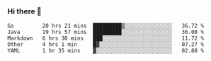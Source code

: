 ### Hi there 👋

<!--
**yeya24/yeya24** is a ✨ _special_ ✨ repository because its `README.md` (this file) appears on your GitHub profile.

Here are some ideas to get you started:

- 🔭 I’m currently working on ...
- 🌱 I’m currently learning ...
- 👯 I’m looking to collaborate on ...
- 🤔 I’m looking for help with ...
- 💬 Ask me about ...
- 📫 How to reach me: ...
- 😄 Pronouns: ...
- ⚡ Fun fact: ...
-->

<!--START_SECTION:waka-->
```text
Go         20 hrs 21 mins  █████████▒░░░░░░░░░░░░░░░   36.72 % 
Java       19 hrs 57 mins  █████████░░░░░░░░░░░░░░░░   36.00 % 
Markdown   6 hrs 30 mins   ███░░░░░░░░░░░░░░░░░░░░░░   11.72 % 
Other      4 hrs 1 min     █▓░░░░░░░░░░░░░░░░░░░░░░░   07.27 % 
YAML       1 hr 35 mins    ▓░░░░░░░░░░░░░░░░░░░░░░░░   02.88 % 
```
<!--END_SECTION:waka-->
